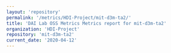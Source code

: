 ```yaml
---
layout: 'repository'
permalink: '/metrics/HDI-Project/mit-d3m-ta2/'
title: 'DAI Lab OSS Metrics Metrics report for mit-d3m-ta2'
organization: 'HDI-Project'
repository: 'mit-d3m-ta2'
current_date: '2020-04-12'
---
```

